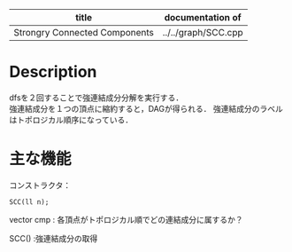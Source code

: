|  title  |  documentation of  |
| --- | -------------- |
|Strongry Connected Components | ../../graph/SCC.cpp|

# Description

dfsを２回することで強連結成分分解を実行する．  
強連結成分を１つの頂点に縮約すると，DAGが得られる．
強連結成分のラベルはトポロジカル順序になっている．



# 主な機能  

コンストラクタ：
```
SCC(ll n); 
```

vector<int> cmp : 各頂点がトポロジカル順でどの連結成分に属するか？

SCC()  :強連結成分の取得
